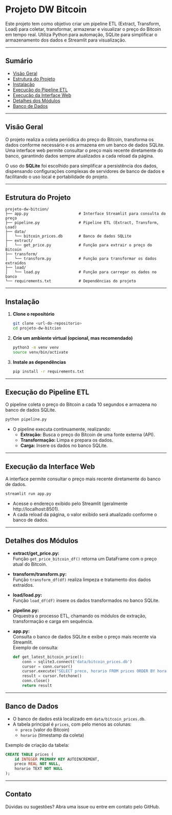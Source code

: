 # Projeto DW Bitcoin

Este projeto tem como objetivo criar um pipeline ETL (Extract, Transform, Load) para coletar, transformar, armazenar e visualizar o preço do Bitcoin em tempo real. Utiliza Python para automação, SQLite para simplificar o armazenamento dos dados e Streamlit para visualização.

---

## Sumário

- [Visão Geral](#visão-geral)
- [Estrutura do Projeto](#estrutura-do-projeto)
- [Instalação](#instalação)
- [Execução do Pipeline ETL](#execução-do-pipeline-etl)
- [Execução da Interface Web](#execução-da-interface-web)
- [Detalhes dos Módulos](#detalhes-dos-módulos)
- [Banco de Dados](#banco-de-dados)

---

## Visão Geral

O projeto realiza a coleta periódica do preço do Bitcoin, transforma os dados conforme necessário e os armazena em um banco de dados SQLite. Uma interface web permite consultar o preço mais recente diretamente do banco, garantindo dados sempre atualizados a cada reload da página.

O uso do **SQLite** foi escolhido para simplificar a persistência dos dados, dispensando configurações complexas de servidores de banco de dados e facilitando o uso local e portabilidade do projeto.

---

## Estrutura do Projeto

```
projeto-dw-bitcion/
├── app.py                      # Interface Streamlit para consulta do preço
├── pipeline.py                 # Pipeline ETL (Extract, Transform, Load)
├── data/
│   └── bitcoin_prices.db       # Banco de dados SQLite
├── extract/
│   └── get_price.py            # Função para extrair o preço do Bitcoin
├── transform/
│   └── transform.py            # Função para transformar os dados extraídos
├── load/
│   └── load.py                 # Função para carregar os dados no banco
└── requirements.txt            # Dependências do projeto
```

---

## Instalação

1. **Clone o repositório**
   ```bash
   git clone <url-do-repositorio>
   cd projeto-dw-bitcion
   ```

2. **Crie um ambiente virtual (opcional, mas recomendado)**
   ```bash
   python3 -m venv venv
   source venv/bin/activate
   ```

3. **Instale as dependências**
   ```bash
   pip install -r requirements.txt
   ```

---

## Execução do Pipeline ETL

O pipeline coleta o preço do Bitcoin a cada 10 segundos e armazena no banco de dados SQLite.

```bash
python pipeline.py
```

- O pipeline executa continuamente, realizando:
  - **Extração:** Busca o preço do Bitcoin de uma fonte externa (API).
  - **Transformação:** Limpa e prepara os dados.
  - **Carga:** Insere os dados no banco SQLite.

---

## Execução da Interface Web

A interface permite consultar o preço mais recente diretamente do banco de dados.

```bash
streamlit run app.py
```

- Acesse o endereço exibido pelo Streamlit (geralmente http://localhost:8501).
- A cada reload da página, o valor exibido será atualizado conforme o banco de dados.

---

## Detalhes dos Módulos

- **extract/get_price.py:**  
  Função `get_price_bitcoin_df()` retorna um DataFrame com o preço atual do Bitcoin.

- **transform/transform.py:**  
  Função `transform_df(df)` realiza limpeza e tratamento dos dados extraídos.

- **load/load.py:**  
  Função `load_df(df)` insere os dados transformados no banco SQLite.

- **pipeline.py:**  
  Orquestra o processo ETL, chamando os módulos de extração, transformação e carga em sequência.

- **app.py:**  
  Consulta o banco de dados SQLite e exibe o preço mais recente via Streamlit.  
  Exemplo de consulta:
  ```python
  def get_latest_bitcoin_price():
      conn = sqlite3.connect('data/bitcoin_prices.db')
      cursor = conn.cursor()
      cursor.execute("SELECT preco, horario FROM prices ORDER BY horario DESC LIMIT 1")
      result = cursor.fetchone()
      conn.close()
      return result
  ```

---

## Banco de Dados

- O banco de dados está localizado em `data/bitcoin_prices.db`.
- A tabela principal é `prices`, com pelo menos as colunas:
  - `preco` (valor do Bitcoin)
  - `horario` (timestamp da coleta)

Exemplo de criação da tabela:
```sql
CREATE TABLE prices (
    id INTEGER PRIMARY KEY AUTOINCREMENT,
    preco REAL NOT NULL,
    horario TEXT NOT NULL
);
```

---


## Contato

Dúvidas ou sugestões? Abra uma issue ou entre em contato pelo GitHub.
